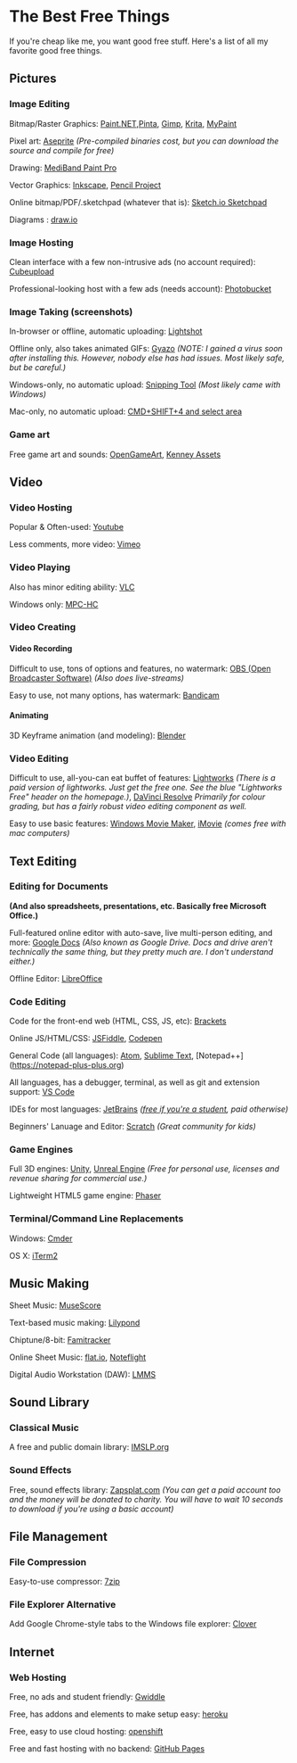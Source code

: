 # The Best Free Things
If you're cheap like me, you want good free stuff. Here's a list of all my favorite good free things.

## Pictures
### Image Editing
Bitmap/Raster Graphics: [Paint.NET](http://www.getpaint.net/index.html),[Pinta](https://pinta-project.com/pintaproject/pinta/), [Gimp](http://www.gimp.org/), [Krita](https://krita.org/en/), [MyPaint](http://mypaint.org/)

Pixel art: [Aseprite](http://www.aseprite.org/) *(Pre-compiled binaries cost, but you can download the source and compile for free)*

Drawing: [MediBand Paint Pro](http://medibangpaint.com/en/pc/)

Vector Graphics: [Inkscape](https://inkscape.org/en/), [Pencil Project](https://pencil.evolus.vn/)

Online bitmap/PDF/.sketchpad (whatever that is): [Sketch.io Sketchpad](https://sketch.io/sketchpad)

Diagrams : [draw.io](https://www.draw.io/)

### Image Hosting
Clean interface with a few non-intrusive ads (no account required): [Cubeupload](http://cubeupload.com/)

Professional-looking host with a few ads (needs account): [Photobucket](http://photobucket.com/)



### Image Taking (screenshots)
In-browser or offline, automatic uploading: [Lightshot](https://app.prntscr.com/)

Offline only, also takes animated GIFs: [Gyazo](https://gyazo.com/) *(NOTE: I gained a virus soon after installing this. However, nobody else has had issues. Most likely safe, but be careful.)*

Windows-only, no automatic upload: [Snipping Tool](http://windows.microsoft.com/en-us/windows/use-snipping-tool-capture-screen-shots#1TC=windows-8) *(Most likely came with Windows)*

Mac-only, no automatic upload: [CMD+SHIFT+4 and select area](https://support.apple.com/en-us/HT201361)

### Game art
Free game art and sounds: [OpenGameArt](http://opengameart.org/), [Kenney Assets](http://kenney.nl/assets)

## Video
### Video Hosting
Popular & Often-used: [Youtube](http://youtube.com/)

Less comments, more video: [Vimeo](http://vimeo.com/)

### Video Playing
Also has minor editing ability: [VLC](http://www.videolan.org/vlc/index.html)

Windows only: [MPC-HC](https://mpc-hc.org/downloads/)

### Video Creating
#### Video Recording

Difficult to use, tons of options and features, no watermark: [OBS (Open Broadcaster Software)](https://obsproject.com/) *(Also does live-streams)*

Easy to use, not many options, has watermark: [Bandicam](http://www.bandicam.com/)

#### Animating

3D Keyframe animation (and modeling): [Blender](http://www.blender.org/)

### Video Editing

Difficult to use, all-you-can eat buffet of features: [Lightworks](https://www.lwks.com/) *(There is a paid version of lightworks. Just get the free one. See the blue "Lightworks Free" header on the homepage.)*, [DaVinci Resolve](https://www.blackmagicdesign.com/uk/products/davinciresolve) *Primarily for colour grading, but has a fairly robust video editing component as well.*

Easy to use basic features: [Windows Movie Maker](http://windows.microsoft.com/en-us/windows/get-movie-maker-download), [iMovie](http://www.apple.com/mac/imovie/) *(comes free with mac computers)*

## Text Editing
### Editing for Documents
**(And also spreadsheets, presentations, etc. Basically free Microsoft Office.)**

Full-featured online editor with auto-save, live multi-person editing, and more: [Google Docs](http://docs.google.com/) *(Also known as Google Drive. Docs and drive aren't technically the same thing, but they pretty much are. I don't understand either.)*

Offline Editor: [LibreOffice](https://www.libreoffice.org/download/libreoffice-fresh/)

### Code Editing

Code for the front-end web (HTML, CSS, JS, etc): [Brackets](http://brackets.io/)

Online JS/HTML/CSS: [JSFiddle](https://jsfiddle.net), [Codepen](http://codepen.io/)

General Code (all languages):  [Atom](https://atom.io/), [Sublime Text](http://www.sublimetext.com/), [Notepad++]
(https://notepad-plus-plus.org)

All languages, has a debugger, terminal, as well as git and extension support: [VS Code](https://code.visualstudio.com/)

IDEs for most languages: [JetBrains](https://www.jetbrains.com/) *([free if you're a student](https://www.jetbrains.com/student/), paid otherwise)*

Beginners' Lanuage and Editor: [Scratch](https://scratch.mit.edu/) *(Great community for kids)*

### Game Engines
Full 3D engines: [Unity](https://unity3d.com/), [Unreal Engine](https://www.unrealengine.com/what-is-unreal-engine-4) *(Free for personal use, licenses and revenue sharing for commercial use.)*

Lightweight HTML5 game engine: [Phaser](http://phaser.io/)

### Terminal/Command Line Replacements

Windows: [Cmder](http://cmder.net/)

OS X: [iTerm2](https://www.iterm2.com/)

## Music Making

Sheet Music: [MuseScore](https://musescore.org/)

Text-based music making: [Lilypond](http://www.lilypond.org)

Chiptune/8-bit: [Famitracker](http://famitracker.com/)

Online Sheet Music: [flat.io](https://flat.io/), [Noteflight](noteflight.com)

Digital Audio Workstation (DAW): [LMMS](https://lmms.io/)
## Sound Library
### Classical Music
A free and public domain library: [IMSLP.org](http://imslp.org/) 
### Sound Effects
Free, sound effects library: [Zapsplat.com](http://zapsplat.com) *(You can get a paid account too and the money will be donated to charity. You will have to wait 10 seconds to download if you're using a basic account)*

## File Management

### File Compression

Easy-to-use compressor: [7zip](http://www.7-zip.org/)

### File Explorer Alternative

Add Google Chrome-style tabs to the Windows file explorer: [Clover](http://ejie.me/)  

## Internet
### Web Hosting
Free, no ads and student friendly: [Gwiddle](https://gwiddle.co.uk)

Free, has addons and elements to make setup easy: [heroku](https://heroku.com)  

Free, easy to use cloud hosting: [openshift](http://openshift.com)

Free and fast hosting with no backend: [GitHub Pages](https://pages.github.com)

